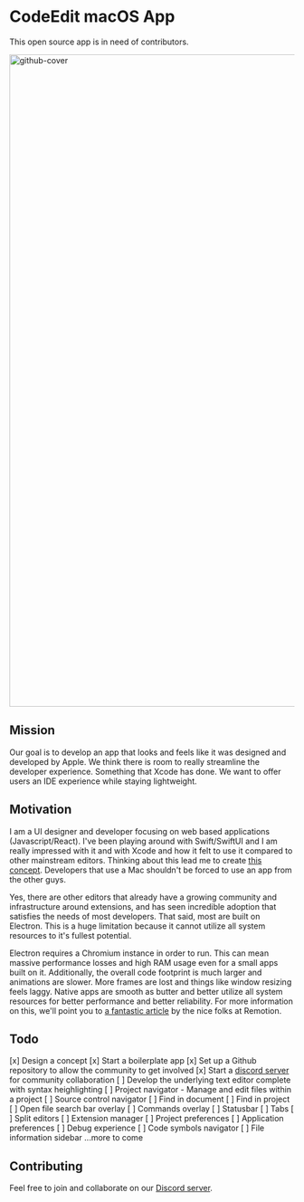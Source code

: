 # CodeEdit macOS App

This open source app is in need of contributors. 

<img width="1153" alt="github-cover" src="https://user-images.githubusercontent.com/806104/157763529-fef2b06e-c989-49cd-ad4c-19a6377971c1.png">

## Mission

Our goal is to develop an app that looks and feels like it was designed and developed by Apple. We think there is room to really streamline the developer experience. Something that Xcode has done. We want to offer users an IDE experience while staying lightweight. 

## Motivation

I am a UI designer and developer focusing on web based applications (Javascript/React). I've been playing around with Swift/SwiftUI and I am really impressed with it and with Xcode and how it felt to use it compared to other mainstream editors. Thinking about this lead me to create [this concept](https://www.figma.com/proto/qj6raZbQsZpGO0NAVi4qsv/CodeEdit-Concept). Developers that use a Mac shouldn't be forced to use an app from the other guys. 

Yes, there are other editors that already have a growing community and infrastructure around extensions, and has seen incredible adoption that satisfies the needs of most developers. That said, most are built on Electron. This is a huge limitation because it cannot utilize all system resources to it's fullest potential.

Electron requires a Chromium instance in order to run. This can mean massive performance losses and high RAM usage even for a small apps built on it. Additionally, the overall code footprint is much larger and animations are slower. More frames are lost and things like window resizing feels laggy. Native apps are smooth as butter and better utilize all system resources for better performance and better reliability. For more information on this, we'll point you to [a fantastic article](https://www.remotion.com/blog/why-remotion-is-a-native-macos-app-not-electron) by the nice folks at Remotion.

## Todo

[x] Design a concept
[x] Start a boilerplate app
[x] Set up a Github repository to allow the community to get involved
[x] Start a [discord server](https://discord.gg/ANUVc6TF) for community collaboration
[ ] Develop the underlying text editor complete with syntax heighlighting
[ ] Project navigator - Manage and edit files within a project
[ ] Source control navigator
[ ] Find in document
[ ] Find in project
[ ] Open file search bar overlay
[ ] Commands overlay
[ ] Statusbar
[ ] Tabs
[ ] Split editors
[ ] Extension manager
[ ] Project preferences
[ ] Application preferences
[ ] Debug experience
[ ] Code symbols navigator
[ ] File information sidebar
...more to come

## Contributing

Feel free to join and collaborate on our [Discord server](https://discord.gg/ANUVc6TF).
